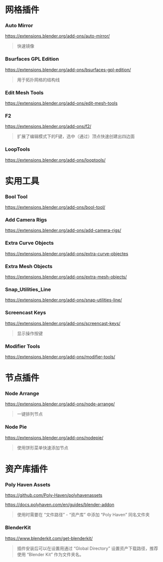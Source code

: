 # 网格插件

### Auto Mirror

https://extensions.blender.org/add-ons/auto-mirror/

> 快速镜像

### Bsurfaces GPL Edition

https://extensions.blender.org/add-ons/bsurfaces-gpl-edition/

> 用于拓扑网格的结构线

### Edit Mesh Tools

https://extensions.blender.org/add-ons/edit-mesh-tools

### F2

https://extensions.blender.org/add-ons/f2/

> 扩展了编辑模式下的F键，选中（通过）顶点快速创建出四边面

### LoopTools

https://extensions.blender.org/add-ons/looptools/

# 实用工具

### Bool Tool

https://extensions.blender.org/add-ons/bool-tool/

### Add Camera Rigs

https://extensions.blender.org/add-ons/add-camera-rigs/

### Extra Curve Objects

https://extensions.blender.org/add-ons/extra-curve-objectes

### Extra Mesh Objects

https://extensions.blender.org/add-ons/extra-mesh-objects/

### Snap_Utilities_Line

https://extensions.blender.org/add-ons/snap-utilities-line/

### Screencast Keys

https://extensions.blender.org/add-ons/screencast-keys/

> 显示操作按键

### Modifier Tools

https://extensions.blender.org/add-ons/modifier-tools/

# 节点插件

### Node Arrange

https://extensions.blender.org/add-ons/node-arrange/

> 一键排列节点

### Node Pie

https://extensions.blender.org/add-ons/nodepie/

> 使用饼形菜单快速添加节点

# 资产库插件

### Poly Haven Assets

https://github.com/Poly-Haven/polyhavenassets

https://docs.polyhaven.com/en/guides/blender-addon

> 使用时需要在 “文件路径” - “资产库” 中添加 “Poly Haven” 同名文件夹

### BlenderKit

https://www.blenderkit.com/get-blenderkit/

> 插件安装后可以在设置用通过 “Global Directory” 设置资产下载路径，推荐使用 “Blender Kit” 作为文件夹名。
